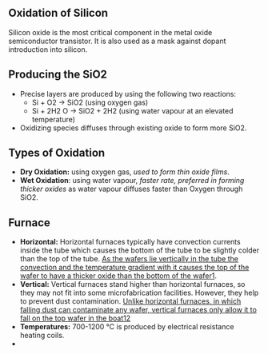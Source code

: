 ## Oxidation of Silicon

Silicon oxide is the most critical component in the metal oxide semiconductor transistor. It is also used as a mask against dopant introduction into silicon. 

## Producing the SiO2
- Precise layers are produced by using the following two reactions:
	- Si + O2 → SiO2 (using oxygen gas) 
	- Si + 2H2 O → SiO2 + 2H2 (using water vapour at an elevated temperature)
- Oxidizing species diffuses through existing oxide to form more SiO2.

## Types of Oxidation
- **Dry Oxidation:** using oxygen gas, _used to form thin oxide films_.
- **Wet Oxidation**: using water vapour, _faster rate, preferred in forming thicker oxides_ as water vapour diffuses faster than Oxygen through SiO2.

## Furnace
- **Horizontal:** Horizontal furnaces typically have convection currents inside the tube which causes the bottom of the tube to be slightly colder than the top of the tube. [As the wafers lie vertically in the tube the convection and the temperature gradient with it causes the top of the wafer to have a thicker oxide than the bottom of the wafer](https://cense.engr.uky.edu/equipment/furnaces)[1](https://cense.engr.uky.edu/equipment/furnaces).
- **Vertical:** Vertical furnaces stand higher than horizontal furnaces, so they may not fit into some microfabrication facilities. However, they help to prevent dust contamination. [Unlike horizontal furnaces, in which falling dust can contaminate any wafer, vertical furnaces only allow it to fall on the top wafer in the boat](https://cense.engr.uky.edu/equipment/furnaces)[1](https://cense.engr.uky.edu/equipment/furnaces)[2](https://en.wikipedia.org/wiki/Thermal_oxidation)
- **Temperatures:** 700-1200 °C is produced by electrical resistance heating coils.
- 

